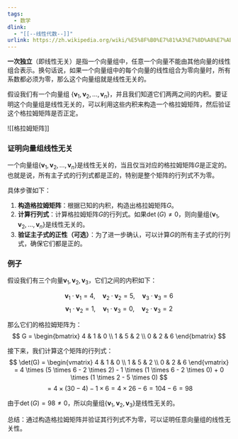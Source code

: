 ```yaml
---
tags:
  - 数学
dlink:
  - "[[--线性代数--]]"
urlink: https://zh.wikipedia.org/wiki/%E5%8F%B0%E7%81%A3%E7%8D%A8%E7%AB%8B%E9%81%8B%E5%8B%95
---
```

**一次独立**（即线性无关）是指一个向量组中，任意一个向量不能由其他向量的线性组合表示。换句话说，如果一个向量组中的每个向量的线性组合为零向量时，所有系数都必须为零，那么这个向量组就是线性无关的。

假设我们有一个向量组 $\{\mathbf{v}_1, \mathbf{v}_2, \ldots, \mathbf{v}_n\}$，并且我们知道它们两两之间的内积。要证明这个向量组是线性无关的，可以利用这些内积来构造一个格拉姆矩阵，然后验证这个格拉姆矩阵是否正定。

![[格拉姆矩阵]]
### 证明向量组线性无关
一个向量组$\{\mathbf{v}_1, \mathbf{v}_2, \ldots, \mathbf{v}_n\}$是线性无关的，当且仅当对应的格拉姆矩阵$G$是正定的。也就是说，所有主子式的行列式都是正的，特别是整个矩阵的行列式不为零。

具体步骤如下：

1. **构造格拉姆矩阵**：根据已知的内积，构造出格拉姆矩阵$G$。
2. **计算行列式**：计算格拉姆矩阵$G$的行列式。如果$\det(G) \neq 0$，则向量组$\{\mathbf{v}_1, \mathbf{v}_2, \ldots, \mathbf{v}_n\}$是线性无关的。
3. **验证主子式的正性（可选）**：为了进一步确认，可以计算$G$的所有主子式的行列式，确保它们都是正的。

### 例子
假设我们有三个向量$\mathbf{v}_1, \mathbf{v}_2, \mathbf{v}_3$，它们之间的内积如下：

$$
\mathbf{v}_1 \cdot \mathbf{v}_1 = 4, \quad \mathbf{v}_2 \cdot \mathbf{v}_2 = 5, \quad \mathbf{v}_3 \cdot \mathbf{v}_3 = 6
$$
$$
\mathbf{v}_1 \cdot \mathbf{v}_2 = 1, \quad \mathbf{v}_1 \cdot \mathbf{v}_3 = 0, \quad \mathbf{v}_2 \cdot \mathbf{v}_3 = 2
$$

那么它们的格拉姆矩阵为：
$$
G = \begin{bmatrix}
4 & 1 & 0 \\
1 & 5 & 2 \\
0 & 2 & 6
\end{bmatrix}
$$

接下来，我们计算这个矩阵的行列式：
$$
\det(G) = \begin{vmatrix}
4 & 1 & 0 \\
1 & 5 & 2 \\
0 & 2 & 6
\end{vmatrix} = 4 \times (5 \times 6 - 2 \times 2) - 1 \times (1 \times 6 - 2 \times 0) + 0 \times (1 \times 2 - 5 \times 0)
$$
$$
= 4 \times (30 - 4) - 1 \times 6 = 4 \times 26 - 6 = 104 - 6 = 98
$$

由于$\det(G) = 98 \neq 0$，所以向量组$\{\mathbf{v}_1, \mathbf{v}_2, \mathbf{v}_3\}$是线性无关的。

总结：通过构造格拉姆矩阵并验证其行列式不为零，可以证明任意向量组的线性无关性。